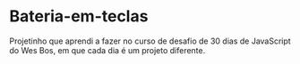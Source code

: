 # Bateria-em-teclas
Projetinho que aprendi a fazer no curso de desafio de 30 dias de JavaScript do Wes Bos, em que cada dia é um projeto diferente.
